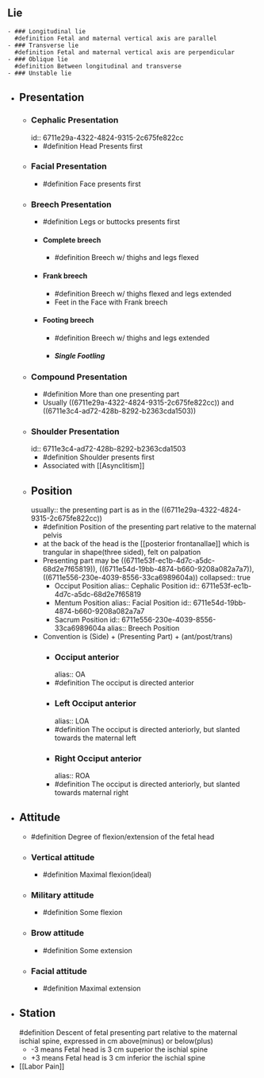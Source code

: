 ## Lie
	- ### Longitudinal lie
	  #definition Fetal and maternal vertical axis are parallel
	- ### Transverse lie
	  #definition Fetal and maternal vertical axis are perpendicular
	- ### Oblique lie
	  #definition Between longitudinal and transverse
	- ### Unstable lie
- ## Presentation
	- ### Cephalic Presentation
	  id:: 6711e29a-4322-4824-9315-2c675fe822cc
		- #definition Head Presents first
	- ### Facial Presentation
		- #definition Face presents first
	- ### Breech Presentation
		- #definition Legs or buttocks presents first
		- #### Complete breech
			- #definition Breech w/ thighs and legs flexed
		- #### Frank breech
			- #definition Breech w/ thighs flexed and legs extended
			- Feet in the Face with Frank breech
		- #### Footing breech
			- #definition Breech w/ thighs and legs extended
			- ##### Single Footling
	- ### Compound Presentation
		- #definition More than one presenting part
		- Usually ((6711e29a-4322-4824-9315-2c675fe822cc)) and ((6711e3c4-ad72-428b-8292-b2363cda1503))
	- ### Shoulder Presentation
	  id:: 6711e3c4-ad72-428b-8292-b2363cda1503
		- #definition Shoulder presents first
		- Associated with [[Asynclitism]]
	- ## Position
	  usually:: the presenting part is as in the ((6711e29a-4322-4824-9315-2c675fe822cc))
		- #definition Position of the presenting part relative to the maternal pelvis
		- at the back of the head is the [[posterior frontanallae]] which is trangular in shape(three sided), felt on palpation
		- Presenting part may be ((6711e53f-ec1b-4d7c-a5dc-68d2e7f65819)), ((6711e54d-19bb-4874-b660-9208a082a7a7)), ((6711e556-230e-4039-8556-33ca6989604a))
		  collapsed:: true
			- Occiput Position
			  alias:: Cephalic Position
			  id:: 6711e53f-ec1b-4d7c-a5dc-68d2e7f65819
			- Mentum Position
			  alias:: Facial Position
			  id:: 6711e54d-19bb-4874-b660-9208a082a7a7
			- Sacrum Position
			  id:: 6711e556-230e-4039-8556-33ca6989604a
			  alias:: Breech Position
		- Convention is (Side) + (Presenting Part) + (ant/post/trans)
			- ### Occiput anterior
			  alias:: OA
			- #definition The occiput is directed anterior
			- ### Left Occiput anterior
			  alias:: LOA
			- #definition The occiput is directed anteriorly, but slanted towards the maternal left
			- ### Right Occiput anterior
			  alias:: ROA
			- #definition The occiput is directed anteriorly, but slanted towards maternal right
- ## Attitude
	- #definition Degree of flexion/extension of the fetal head
	- ### Vertical attitude
		- #definition Maximal flexion(ideal)
	- ### Military attitude
		- #definition Some flexion
	- ### Brow attitude
		- #definition Some extension
	- ### Facial attitude
		- #definition Maximal extension
- ## Station
  #definition Descent of fetal presenting part relative to the maternal ischial spine, expressed in cm above(minus) or below(plus)
	- -3 means Fetal head is 3 cm superior the ischial spine
	- +3 means Fetal head is 3 cm inferior the ischial spine
- [[Labor Pain]]